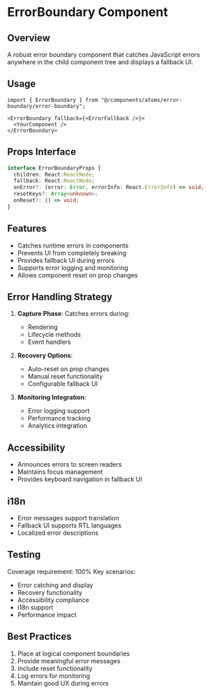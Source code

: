 
# ErrorBoundary Component

## Overview
A robust error boundary component that catches JavaScript errors anywhere in the child component tree and displays a fallback UI.

## Usage
```tsx
import { ErrorBoundary } from "@/components/atoms/error-boundary/error-boundary";

<ErrorBoundary fallback={<ErrorFallback />}>
  <YourComponent />
</ErrorBoundary>
```

## Props Interface
```typescript
interface ErrorBoundaryProps {
  children: React.ReactNode;
  fallback: React.ReactNode;
  onError?: (error: Error, errorInfo: React.ErrorInfo) => void;
  resetKeys?: Array<unknown>;
  onReset?: () => void;
}
```

## Features
- Catches runtime errors in components
- Prevents UI from completely breaking
- Provides fallback UI during errors
- Supports error logging and monitoring
- Allows component reset on prop changes

## Error Handling Strategy
1. **Capture Phase**: Catches errors during:
   - Rendering
   - Lifecycle methods
   - Event handlers
   
2. **Recovery Options**:
   - Auto-reset on prop changes
   - Manual reset functionality
   - Configurable fallback UI

3. **Monitoring Integration**:
   - Error logging support
   - Performance tracking
   - Analytics integration

## Accessibility
- Announces errors to screen readers
- Maintains focus management
- Provides keyboard navigation in fallback UI

## i18n
- Error messages support translation
- Fallback UI supports RTL languages
- Localized error descriptions

## Testing
Coverage requirement: 100%
Key scenarios:
- Error catching and display
- Recovery functionality
- Accessibility compliance
- i18n support
- Performance impact

## Best Practices
1. Place at logical component boundaries
2. Provide meaningful error messages
3. Include reset functionality
4. Log errors for monitoring
5. Maintain good UX during errors
